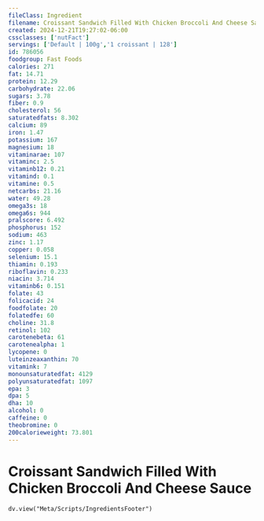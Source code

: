 ```yaml
---
fileClass: Ingredient
filename: Croissant Sandwich Filled With Chicken Broccoli And Cheese Sauce
created: 2024-12-21T19:27:02-06:00
cssclasses: ['nutFact']
servings: ['Default | 100g','1 croissant | 128']
id: 786056
foodgroup: Fast Foods
calories: 271
fat: 14.71
protein: 12.29
carbohydrate: 22.06
sugars: 3.78
fiber: 0.9
cholesterol: 56
saturatedfats: 8.302
calcium: 89
iron: 1.47
potassium: 167
magnesium: 18
vitaminarae: 107
vitaminc: 2.5
vitaminb12: 0.21
vitamind: 0.1
vitamine: 0.5
netcarbs: 21.16
water: 49.28
omega3s: 18
omega6s: 944
pralscore: 6.492
phosphorus: 152
sodium: 463
zinc: 1.17
copper: 0.058
selenium: 15.1
thiamin: 0.193
riboflavin: 0.233
niacin: 3.714
vitaminb6: 0.151
folate: 43
folicacid: 24
foodfolate: 20
folatedfe: 60
choline: 31.8
retinol: 102
carotenebeta: 61
carotenealpha: 1
lycopene: 0
luteinzeaxanthin: 70
vitamink: 7
monounsaturatedfat: 4129
polyunsaturatedfat: 1097
epa: 3
dpa: 5
dha: 10
alcohol: 0
caffeine: 0
theobromine: 0
200calorieweight: 73.801
---
```


# Croissant Sandwich Filled With Chicken Broccoli And Cheese Sauce

```dataviewjs
dv.view("Meta/Scripts/IngredientsFooter")
```